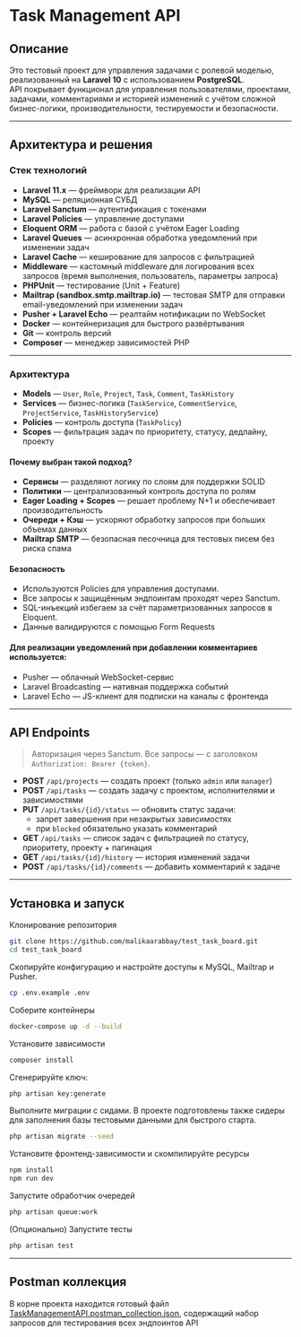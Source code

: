 # Task Management API

## Описание

Это тестовый проект для управления задачами с ролевой моделью, реализованный на **Laravel 10** с использованием **PostgreSQL**.  
API покрывает функционал для управления пользователями, проектами, задачами, комментариями и историей изменений с учётом сложной бизнес-логики, производительности, тестируемости и безопасности.

---

## Архитектура и решения

### Стек технологий
- **Laravel 11.x** — фреймворк для реализации API
- **MySQL** — реляционная СУБД
- **Laravel Sanctum** — аутентификация с токенами
- **Laravel Policies** — управление доступами
- **Eloquent ORM** — работа с базой с учётом Eager Loading
- **Laravel Queues** — асинхронная обработка уведомлений при изменении задач
- **Laravel Cache** — кеширование для запросов с фильтрацией
- **Middleware** — кастомный middleware для логирования всех запросов (время выполнения, пользователь, параметры запроса)
- **PHPUnit** — тестирование (Unit + Feature)
- **Mailtrap (sandbox.smtp.mailtrap.io)** — тестовая SMTP для отправки email-уведомлений при изменении задач
- **Pusher + Laravel Echo** — реалтайм нотификации по WebSocket
- **Docker** — контейнеризация для быстрого развёртывания
- **Git** — контроль версий
- **Composer** — менеджер зависимостей PHP

---

### Архитектура
- **Models** — `User`, `Role`, `Project`, `Task`, `Comment`, `TaskHistory`
- **Services** — бизнес-логика (`TaskService`, `CommentService`, `ProjectService`, `TaskHistoryService`)
- **Policies** — контроль доступа (`TaskPolicy`)
- **Scopes** — фильтрация задач по приоритету, статусу, дедлайну, проекту

#### Почему выбран такой подход?
- **Сервисы** — разделяют логику по слоям для поддержки SOLID
- **Политики** — централизованный контроль доступа по ролям
- **Eager Loading + Scopes** — решает проблему N+1 и обеспечивает производительность
- **Очереди + Кэш** — ускоряют обработку запросов при больших объемах данных
- **Mailtrap SMTP** — безопасная песочница для тестовых писем без риска спама

#### Безопасность
- Используются Policies для управления доступами.
- Все запросы к защищённым эндпоинтам проходят через Sanctum.
- SQL-инъекций избегаем за счёт параметризованных запросов в Eloquent. 
- Данные валидируются с помощью Form Requests

#### Для реализации уведомлений при добавлении комментариев используется:
- Pusher — облачный WebSocket-сервис
- Laravel Broadcasting — нативная поддержка событий
- Laravel Echo — JS-клиент для подписки на каналы с фронтенда

---

## API Endpoints

> Авторизация через Sanctum. Все запросы — с заголовком `Authorization: Bearer {token}`.

- **POST** `/api/projects` — создать проект (только `admin` или `manager`)
- **POST** `/api/tasks` — создать задачу с проектом, исполнителями и зависимостями
- **PUT** `/api/tasks/{id}/status` — обновить статус задачи:
    - запрет завершения при незакрытых зависимостях
    - при `blocked` обязательно указать комментарий
- **GET** `/api/tasks` — список задач с фильтрацией по статусу, приоритету, проекту + пагинация
- **GET** `/api/tasks/{id}/history` — история изменений задачи
- **POST** `/api/tasks/{id}/comments` — добавить комментарий к задаче

---

## Установка и запуск

Клонирование репозитория
```bash
git clone https://github.com/malikaarabbay/test_task_board.git
cd test_task_board
```

Скопируйте конфигурацию и настройте доступы к MySQL, Mailtrap и Pusher.
```bash
cp .env.example .env
```

Соберите контейнеры
```bash
docker-compose up -d --build
```

Установите зависимости
```bash
composer install
```

Сгенерируйте ключ:
```bash
php artisan key:generate
```

Выполните миграции с сидами. В проекте подготовлены также сидеры для заполнения базы тестовыми данными для быстрого старта.
```bash
php artisan migrate --seed
```

Установите фронтенд-зависимости и скомпилируйте ресурсы
```bash
npm install
npm run dev
```

Запустите обработчик очередей
```bash
php artisan queue:work
```

(Опционально) Запустите тесты
```bash
php artisan test
```

---

## Postman коллекция

В корне проекта находится готовый файл [TaskManagementAPI.postman_collection.json](./TaskManagementAPI.postman_collection.json), содержащий набор запросов для тестирования всех эндпоинтов API
